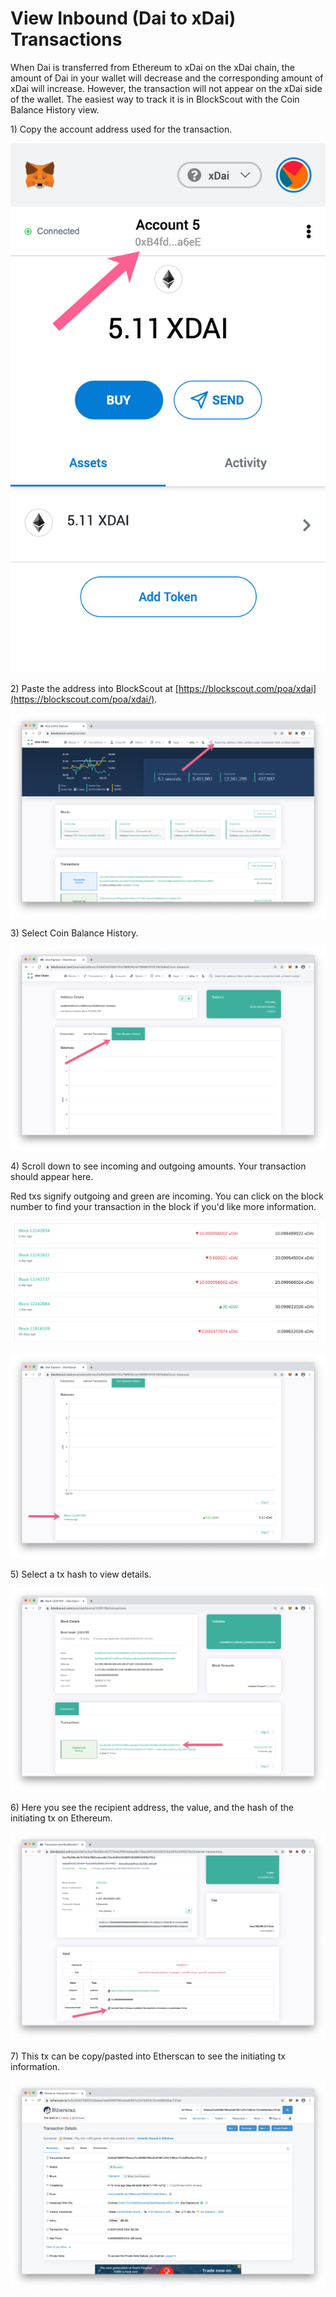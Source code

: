 # View Inbound \(Dai to xDai\) Transactions

When Dai is transferred from Ethereum to xDai on the xDai chain, the amount of Dai in your wallet will decrease and the corresponding amount of xDai will increase. However, the transaction will not appear on the xDai side of the wallet.  The easiest way to track it is in BlockScout with the Coin Balance History view.

1\) Copy the account address used for the transaction.

![Copy Address - you can be connected to Ethereum or xDai, it is the same address on both chains.](../../../.gitbook/assets/tut22.jpg)

2\) Paste the address into BlockScout at [https://blockscout.com/poa/xdai](https://blockscout.com/poa/xdai/).

![](../../../.gitbook/assets/tut2.jpg)

3\) Select Coin Balance History.

![](../../../.gitbook/assets/tut3%20%281%29.jpg)

4\) Scroll down to see incoming and outgoing amounts.  Your transaction should appear here.

Red txs signify outgoing and green are incoming. You can click on the block number to find your transaction in the block if you'd like more information. 

![](../../../.gitbook/assets/tut5.jpg)

![Click the block for more details](../../../.gitbook/assets/tut6.jpg)

5\) Select a tx hash to view details.

![](../../../.gitbook/assets/tut9.jpg)

6\) Here you see the recipient address, the value, and the hash of the initiating tx on Ethereum.

![](../../../.gitbook/assets/tut10.jpg)

7\) This tx can be copy/pasted into Etherscan to see the initiating tx information.

![](../../../.gitbook/assets/tut11.jpg)

